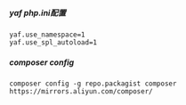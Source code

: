 ##### yaf php.ini配置
```
yaf.use_namespace=1
yaf.use_spl_autoload=1
```
##### composer config
```
composer config -g repo.packagist composer https://mirrors.aliyun.com/composer/
```